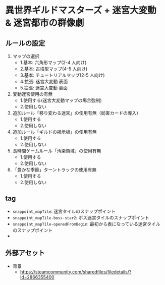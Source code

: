 # 異世界ギルドマスターズ + 迷宮大変動 & 迷宮都市の群像劇

## ルールの設定

1. マップの選択
    - 1.基本: 六角形マップ(2-4 人向け)
    - 2.基本: 古墳型マップ(4-5 人向け)
    - 3.基本: チュートリアルマップ(2-5 人向け)
    - 4.拡張: 迷宮大変動 表面
    - 5.拡張: 迷宮大変動 裏面
2. 変動迷宮使用の有無
    - 1.使用する(迷宮大変動マップの場合強制)
    - 2.使用しない
3. 追加ルール「移り変わる迷宮」の使用有無（妨害カードの導入）
    - 1.使用する
    - 2.使用しない
4. 追加ルール「ギルドの掲示板」の使用有無
    - 1.使用する
    - 2.使用しない
5. 長時間ゲームルール「汚染領域」の使用有無
    - 1.使用する
    - 2.使用しない
6. 「豊かな季節」ターントラックの使用有無
    - 1.使用する
    - 2.使用しない

## tag

-   `snappoint_mapTile`: 迷宮タイルのスナップポイント
-   `snappoint_mapTile-boss-star2`: ボス迷宮タイルのスナップポイント
-   `snappoint_mapTile-openedFromBegin`: 最初から表になっている迷宮タイルのスナップポイント
-

## 外部アセット

-   背景
    -   https://steamcommunity.com/sharedfiles/filedetails/?id=2866355400
